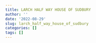 ```yaml
---
title: LARCH HALF WAY HOUSE OF SUDBURY
author: ''
date: '2022-08-29'
slug: larch_half_way_house_of_sudbury
categories: []
tags: []
---
```

